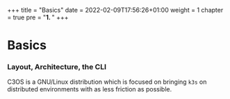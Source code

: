 +++
title = "Basics"
date = 2022-02-09T17:56:26+01:00
weight = 1
chapter = true
pre = "<b>1. </b>"
+++

# Basics

### Layout, Architecture, the CLI

C3OS is a GNU/Linux distribution which is focused on bringing `k3s` on distributed environments with as less friction as possible.
